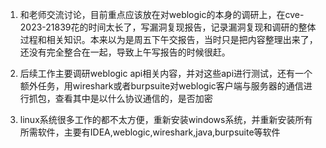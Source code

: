 1. 和老师交流讨论，目前重点应该放在对weblogic的本身的调研上，在cve-2023-21839花的时间太长了，写漏洞复现报告，记录漏洞复现和调研的整体过程和相关知识。本来以为是周五下午交报告，当时只是把内容整理出来了，还没有完全整合在一起，导致上午写报告的时候很赶。

2. 后续工作主要调研weblogic api相关内容，并对这些api进行测试，还有一个额外任务，用wireshark或者burpsuite对weblogic客户端与服务器的通信进行抓包，查看其中是以什么协议通信的，是否加密

3. linux系统很多工作的都不太方便，重新安装windows系统，并重新安装所有所需软件，主要有IDEA,weblogic,wireshark,java,burpsuite等软件